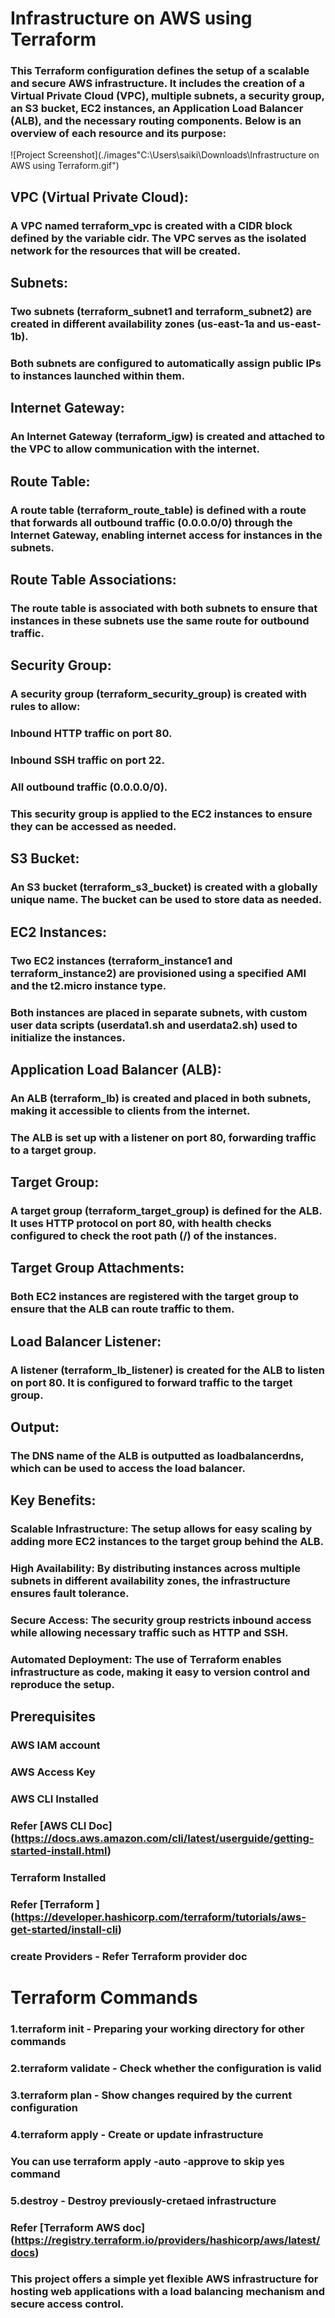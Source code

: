 # Infrastructure on AWS using Terraform

### This Terraform configuration defines the setup of a scalable and secure AWS infrastructure. It includes the creation of a Virtual Private Cloud (VPC), multiple subnets, a security group, an S3 bucket, EC2 instances, an Application Load Balancer (ALB), and the necessary routing components. Below is an overview of each resource and its purpose:

![Project Screenshot](./images"C:\Users\saiki\Downloads\Infrastructure on AWS using Terraform.gif")

## VPC (Virtual Private Cloud):
### A VPC named terraform_vpc is created with a CIDR block defined by the variable cidr. The VPC serves as the isolated network for the resources that will be created.

## Subnets:
### Two subnets (terraform_subnet1 and terraform_subnet2) are created in different availability zones (us-east-1a and us-east-1b).
### Both subnets are configured to automatically assign public IPs to instances launched within them.

## Internet Gateway:
### An Internet Gateway (terraform_igw) is created and attached to the VPC to allow communication with the internet.

## Route Table:
### A route table (terraform_route_table) is defined with a route that forwards all outbound traffic (0.0.0.0/0) through the Internet Gateway, enabling internet access for instances in the subnets.

## Route Table Associations:
### The route table is associated with both subnets to ensure that instances in these subnets use the same route for outbound traffic.

## Security Group:
### A security group (terraform_security_group) is created with rules to allow:
### Inbound HTTP traffic on port 80.
### Inbound SSH traffic on port 22.
### All outbound traffic (0.0.0.0/0).
### This security group is applied to the EC2 instances to ensure they can be accessed as needed.

## S3 Bucket:
### An S3 bucket (terraform_s3_bucket) is created with a globally unique name. The bucket can be used to store data as needed.

## EC2 Instances:
### Two EC2 instances (terraform_instance1 and terraform_instance2) are provisioned using a specified AMI and the t2.micro instance type.
### Both instances are placed in separate subnets, with custom user data scripts (userdata1.sh and userdata2.sh) used to initialize the instances.

## Application Load Balancer (ALB):
### An ALB (terraform_lb) is created and placed in both subnets, making it accessible to clients from the internet.
### The ALB is set up with a listener on port 80, forwarding traffic to a target group.

## Target Group:
### A target group (terraform_target_group) is defined for the ALB. It uses HTTP protocol on port 80, with health checks configured to check the root path (/) of the instances.

## Target Group Attachments:
### Both EC2 instances are registered with the target group to ensure that the ALB can route traffic to them.

## Load Balancer Listener:
### A listener (terraform_lb_listener) is created for the ALB to listen on port 80. It is configured to forward traffic to the target group.

## Output:
### The DNS name of the ALB is outputted as loadbalancerdns, which can be used to access the load balancer.

## Key Benefits:
### Scalable Infrastructure: The setup allows for easy scaling by adding more EC2 instances to the target group behind the ALB.
### High Availability: By distributing instances across multiple subnets in different availability zones, the infrastructure ensures fault tolerance.
### Secure Access: The security group restricts inbound access while allowing necessary traffic such as HTTP and SSH.
### Automated Deployment: The use of Terraform enables infrastructure as code, making it easy to version control and reproduce the setup.



## Prerequisites
### AWS IAM account
### AWS Access Key
### AWS CLI Installed
### Refer [AWS CLI Doc] (https://docs.aws.amazon.com/cli/latest/userguide/getting-started-install.html)

### Terraform Installed
### Refer [Terraform ] (https://developer.hashicorp.com/terraform/tutorials/aws-get-started/install-cli)



### create Providers - Refer Terraform provider doc

# Terraform Commands
### 1.terraform init - Preparing your working directory for other commands
### 2.terraform validate - Check whether the configuration is valid
### 3.terraform plan - Show changes required by the current configuration
### 4.terraform apply - Create or update infrastructure
### You can use terraform apply -auto -approve to skip yes command
### 5.destroy - Destroy previously-cretaed infrastructure
### Refer [Terraform AWS doc] (https://registry.terraform.io/providers/hashicorp/aws/latest/docs)


### This project offers a simple yet flexible AWS infrastructure for hosting web applications with a load balancing mechanism and secure access control.
